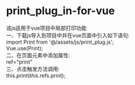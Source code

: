 # print_plug_in-for-vue
该js适用于vue项目中局部打印功能  
一、下载js导入到项目中并在vue页面中引入如下语句:  
    import Print from '@/assets/js/print_plug.js';  
    Vue.use(Print);  
二、在页面元素中添加属性:  
    ref="print"  
三、点击触发方法调用:  
    this.$print(this.$refs.print);  
